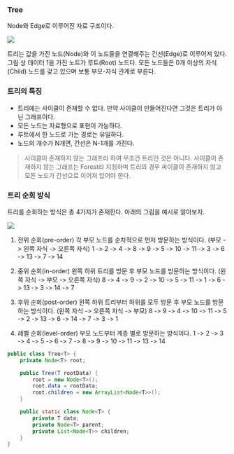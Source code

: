 ### Tree

Node와 Edge로 이루어진 자료 구조이다.

![](https://camo.githubusercontent.com/0c5d88f9ab9e87e19886f5a9bd5dbcb7f4303e9c6c2ab9b06688603796957d1f/68747470733a2f2f7777772e6765656b73666f726765656b732e6f72672f77702d636f6e74656e742f75706c6f6164732f62696e6172792d747265652d746f2d444c4c2e706e67)

트리는 값을 가진 노드(Node)와 이 노드들을 연결해주는 간선(Edge)로 이루어져 있다.
그림 상 데이터 1을 가진 노트가 루트(Root) 노드다.
모든 노드들은 0개 이상의 자식(Child) 노드를 갖고 있으며 보통 부모-자식 관계로 부른다.

### 트리의 특징

-  트리에는 사이클이 존재할 수 없다. 만약 사이클이 만들어진다면 그것은 트리가 아닌 그래프이다.
-  모든 노드는 자료형으로 표현이 가능하다.
-  루트에서 한 노드로 가는 경로는 유일하다.
-  노드의 개수가 N개면, 간선은 N-1개를 가진다.

> 사이클이 존재하지 않는 그래프라 하여 무조건 트리인 것은 아니다. 사이클이 존재하지 않는 그래프는 Forest라 지칭하며 트리의 경우 싸이클이 존재하지 않고 모든 노드가 간선으로 이어져 있어야 한다.

### 트리 순회 방식

트리를 순회하는 방식은 총 4가지가 존재한다. 아래의 그림을 예시로 알아보자.

![](https://camo.githubusercontent.com/0c5d88f9ab9e87e19886f5a9bd5dbcb7f4303e9c6c2ab9b06688603796957d1f/68747470733a2f2f7777772e6765656b73666f726765656b732e6f72672f77702d636f6e74656e742f75706c6f6164732f62696e6172792d747265652d746f2d444c4c2e706e67)

1. 전위 순회(pre-order)
	각 부모 노드를 순차적으로 먼저 방문하는 방식이다.
	(부모 -> 왼쪽 자식 -> 오른쪽 자식)
	1 -> 2 -> 4 -> 8 -> 9 -> 5 -> 10 -> 11 -> 3 -> 6 -> 13 -> 7 -> 14

2. 중위 순회(in-order)
	왼쪽 하위 트리를 방문 후 부모 노드를 방문하는 방식이다.
	(왼쪽 자식 -> 부모 -> 오른쪽 자식)
	8 -> 4 -> 9 -> 2 -> 10 -> 5 -> 11 -> 1 -> 6 -> 13 -> 3 -> 14 -> 7

3. 후위 순회(post-order)
	왼쪽 하위 트리부터 하위를 모두 방문 후 부모 노드를 방문하는 방식이다.
	(왼쪽 자식 -> 오른쪽 자식 -> 부모)
	8 -> 9 -> 4 -> 10 -> 11 -> 5 -> 2 -> 13 -> 6 -> 14 -> 7 -> 3 -> 1

4. 레벨 순회(level-order)
	부모 노드부터 계층 별로 방문하는 방식이다.
	1 -> 2 -> 3 -> 4 -> 5 -> 6 -> 7 -> 8 -> 9 -> 10 -> 11 -> 13 -> 14

```java
public class Tree<T> {
    private Node<T> root;

    public Tree(T rootData) {
        root = new Node<T>();
        root.data = rootData;
        root.children = new ArrayList<Node<T>>();
    }

    public static class Node<T> {
        private T data;
        private Node<T> parent;
        private List<Node<T>> children;
    }
}
```